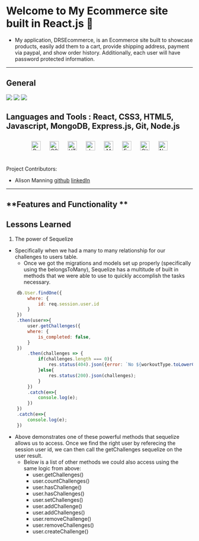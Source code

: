 # **Welcome to My Ecommerce site built in React.js 👋** <!-- omit in toc -->

* My application, DRSEcommerce, is an Ecommerce site built to showcase products, easily add them to a cart, provide shipping address, payment via paypal, and show order history. Additionally, each user will have password protected information.

<hr>

## **General**

![](https://img.shields.io/badge/javascript%20-%23323330.svg?&style=for-the-badge&logo=javascript&logoColor=%23F7DF1E)
![](https://img.shields.io/badge/html5%20-%23E34F26.svg?&style=for-the-badge&logo=html5&logoColor=white)
![](https://img.shields.io/badge/css3%20-%231572B6.svg?&style=for-the-badge&logo=css3&logoColor=white)

## Languages and Tools  :  React, CSS3, HTML5, Javascript, MongoDB, Express.js, Git, Node.js

<div align="center">  
<img style="margin: 10px" src="https://profilinator.rishav.dev/skills-assets/react-original-wordmark.svg" alt="React" height="25" />  
<img style="margin: 10px" src="https://profilinator.rishav.dev/skills-assets/css3-original-wordmark.svg" alt="CSS3" height="25" />  
<img style="margin: 10px" src="https://profilinator.rishav.dev/skills-assets/html5-original-wordmark.svg" alt="HTML5" height="25" />  
<img style="margin: 10px" src="https://profilinator.rishav.dev/skills-assets/javascript-original.svg" alt="JavaScript" height="25" />  
<img style="margin: 10px" src="https://profilinator.rishav.dev/skills-assets/mongodb-original-wordmark.svg" alt="MongoDB" height="25" />  
<img style="margin: 10px" src="https://profilinator.rishav.dev/skills-assets/express-original-wordmark.svg" alt="Express.js" height="25" />  
<img style="margin: 10px" src="https://profilinator.rishav.dev/skills-assets/git-scm-icon.svg" alt="Git" height="25" />  
<img style="margin: 10px" src="https://profilinator.rishav.dev/skills-assets/nodejs-original-wordmark.svg" alt="Node.js" height="25" />  
</div>  
<br/>



Project Contributors:
* Alison Manning [github](https://github.com/alisonlauren) [linkedIn](https://www.linkedin.com/in/alison-manning-9a25391b1/)

<hr>

## **Features and Functionality **

## **Lessons Learned**
1. The power of Sequelize
* Specifically when we had a many to many relationship for our challenges to users table.
  * Once we got the migrations and models set up properly (specifically using the belongsToMany), Sequelize has a multitude of built in methods that we were able to use to quickly accomplish the tasks necessary.
```js
    db.User.findOne({
        where: {
            id: req.session.user.id
        }
    })
    .then(user=>{
        user.getChallenges({
        where: {
            is_completed: false,
        }
    })
        .then(challenges => {
            if(challenges.length === 0){
                res.status(404).json({error: `No ${workoutType.toLowerCase()} challenges found`})
            }else{
                res.status(200).json(challenges);
            }
        })
        .catch(e=>{
            console.log(e);
        })
    })
    .catch(e=>{
        console.log(e);
    })
```
* Above demonstrates one of these powerful methods that sequelize allows us to access. Once we find the right user by referecing the session user id, we can then call the getChallenges sequelize on the user result.
  * Below is a list of other methods we could also access using the same logic from above:
    * user.getChallenges()
    * user.countChallenges()
    * user.hasChallenge()
    * user.hasChallenges()
    * user.setChallenges()
    * user.addChallenge()
    * user.addChallenges()
    * user.removeChallenge()
    * user.removeChallenges()
    * user.createChallenge()

<!-- ## **Credit** and **Licenses** -->
